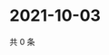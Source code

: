 # 2021-10-03

共 0 条

<!-- BEGIN WEIBO -->
<!-- 最后更新时间 Sun Oct 03 2021 07:13:34 GMT+0800 (China Standard Time) -->

<!-- END WEIBO -->

